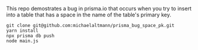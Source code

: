 This repo demostrates a bug in prisma.io that
occurs when you try to insert into a table that has a space in the name
of the table's primary key.

```
git clone git@github.com:michaelaltmann/prisma_bug_space_pk.git
yarn install
npx prisma db push
node main.js
```
